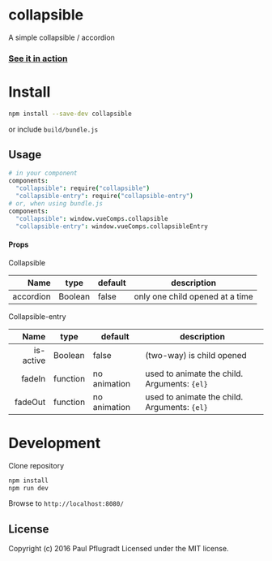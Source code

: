 # collapsible

A simple collapsible / accordion

### [See it in action](https://vue-comps.github.io/collapsible)

# Install

```sh
npm install --save-dev collapsible
```
or include `build/bundle.js`

## Usage
```coffee
# in your component
components:
  "collapsible": require("collapsible")
  "collapsible-entry": require("collapsible-entry")
# or, when using bundle.js
components:
  "collapsible": window.vueComps.collapsible
  "collapsible-entry": window.vueComps.collapsibleEntry
```
#### Props
Collapsible

| Name | type | default | description |
| ---:| --- | ---| --- |
| accordion | Boolean | false | only one child opened at a time |

Collapsible-entry

| Name | type | default | description |
| ---:| --- | ---| --- |
| is-active | Boolean | false | (two-way) is child opened |
| fadeIn | function | no animation | used to animate the child. Arguments: `{el}` |
| fadeOut | function | no animation | used to animate the child. Arguments: `{el}` |

# Development
Clone repository
```sh
npm install
npm run dev
```
Browse to `http://localhost:8080/`

## License
Copyright (c) 2016 Paul Pflugradt
Licensed under the MIT license.
